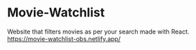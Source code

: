 # Movie-Watchlist
Website that filters movies as per your search made with React.
https://movie-watchlist-obs.netlify.app/
